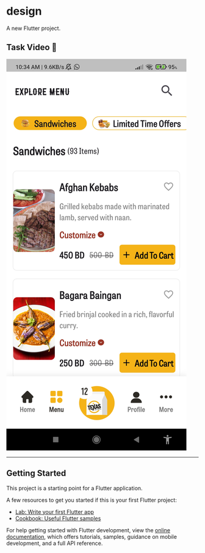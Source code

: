 # design

A new Flutter project.

## Task Video 🎥

[![Watch the video](assets/Vedio_thumbnail.png)](https://drive.google.com/file/d/1nvh1XetO6e5b_ccDl0O6jv_061buJoNu/view?usp=sharing)


---

## Getting Started

This project is a starting point for a Flutter application.

A few resources to get you started if this is your first Flutter project:

- [Lab: Write your first Flutter app](https://docs.flutter.dev/get-started/codelab)
- [Cookbook: Useful Flutter samples](https://docs.flutter.dev/cookbook)

For help getting started with Flutter development, view the
[online documentation](https://docs.flutter.dev/), which offers tutorials,
samples, guidance on mobile development, and a full API reference.
